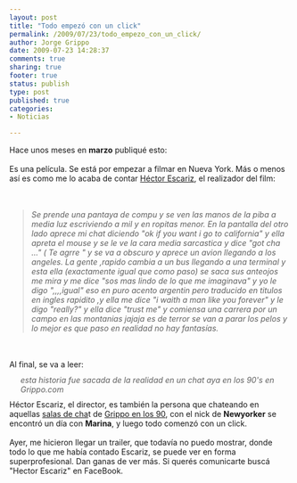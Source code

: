```yaml
--- 
layout: post
title: "Todo empezó con un click"
permalink: /2009/07/23/todo_empezo_con_un_click/
author: Jorge Grippo
date: 2009-07-23 14:28:37
comments: true
sharing: true
footer: true
status: publish
type: post
published: true
categories: 
- Noticias

---
```

<!-- 91 -->
<div>Hace unos meses en <b>marzo</b> publiqué esto:</div><div><br /></div>Es una película. Se está por empezar a filmar en Nueva York. Más o menos así es como me lo acaba de contar <a href="http://www.facebook.com/profile.php?id=1234502588">Héctor Escariz</a>, el realizador del film:<div><br />&nbsp;
<blockquote style="font-style:italic;">Se prende una pantaya de compu y se ven las manos de la piba a media luz escriviendo a mil y en ropitas menor. En la pantalla del otro lado aprece mi chat diciendo "ok if you want i go to california" y ella apreta el mouse y se le ve la cara media sarcastica y dice "got cha ..." ( Te agrre " y se va a obscuro y aprece un avion llegando a los angeles. La gente ,rapido cambia a un bus llegando a una terminal y esta ella (exactamente igual que como paso) se saca sus anteojos me mira y me dice "sos mas lindo de lo que me imaginava" y yo le digo ",,,,igual" eso en puro acento argentin pero traducido en titulos en ingles rapidito ,y ella me dice "i waith a man like you forever" y le digo "really?" y ella dice "trust me" y comiensa una carrera por un campo en las montanias jajaja es de terror se van a parar los pelos y lo mejor es que paso en realidad no hay fantasías.</blockquote></div><div><br /></div><div><br /></div>

<!--more-->
<div>Al final, se va a leer:<blockquote style="font-size:1em;font-weight:normal;background-repeat:repeat-y;border-color:initial;border-style:initial;border-width:0;margin:0 0 .75em 20px;padding:0;"></blockquote><blockquote style="font-size:1em;font-weight:normal;background-repeat:repeat-y;font-style:italic;border-color:initial;border-style:initial;border-width:0;margin:0 0 .75em 20px;padding:0;">esta historia fue sacada de la realidad en un chat aya en los 90's en Grippo.com</blockquote>Héctor Escariz, el director, es también la persona que chateando en aquellas&nbsp;<a href="http://web.archive.org/web/19980129165110/http://www.grippo.com/chat/" style="text-decoration:underline;">salas de cha</a>t de&nbsp;<a href="http://web.archive.org/web/*/http://grippo.com" style="text-decoration:underline;">Grippo en los 90</a>, con el nick de&nbsp;<span style="font-weight:bold;">Newyorker</span>&nbsp;se encontró un día con&nbsp;<span style="font-weight:bold;">Marina</span>, y luego todo comenzó con un click.</div><div><br /></div><div>Ayer, me hicieron llegar un trailer, que todavía no puedo mostrar, donde todo lo que me había contado Escariz, se puede ver en forma superprofesional. Dan ganas de ver más. Si querés comunicarte buscá "Hector Escariz" en FaceBook.</div><div><br /></div><div><br /></div><div><br /></div>


